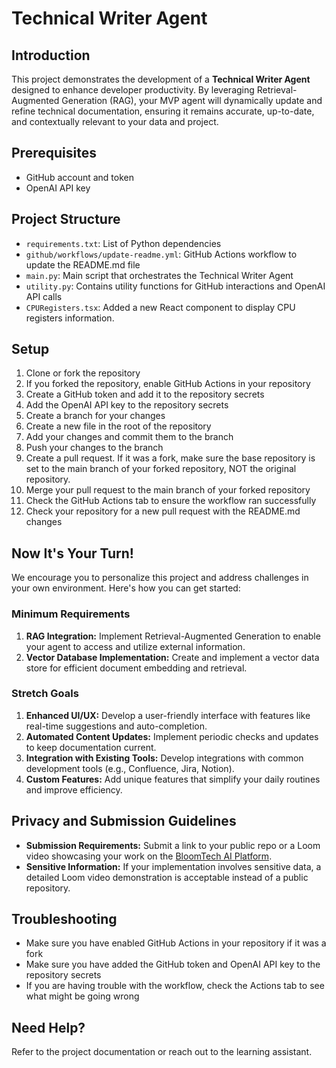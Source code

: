 # Technical Writer Agent

## Introduction
This project demonstrates the development of a **Technical Writer Agent** designed to enhance developer productivity. By leveraging Retrieval-Augmented Generation (RAG), your MVP agent will dynamically update and refine technical documentation, ensuring it remains accurate, up-to-date, and contextually relevant to your data and project.

## Prerequisites
- GitHub account and token
- OpenAI API key

## Project Structure
- `requirements.txt`: List of Python dependencies
- `github/workflows/update-readme.yml`: GitHub Actions workflow to update the README.md file
- `main.py`: Main script that orchestrates the Technical Writer Agent
- `utility.py`: Contains utility functions for GitHub interactions and OpenAI API calls
- `CPURegisters.tsx`: Added a new React component to display CPU registers information.

## Setup

1. Clone or fork the repository
2. If you forked the repository, enable GitHub Actions in your repository
3. Create a GitHub token and add it to the repository secrets
4. Add the OpenAI API key to the repository secrets
5. Create a branch for your changes
6. Create a new file in the root of the repository
7. Add your changes and commit them to the branch
8. Push your changes to the branch
9. Create a pull request. If it was a fork, make sure the base repository is set to the main branch of your forked repository, NOT the original repository.
10. Merge your pull request to the main branch of your forked repository
11. Check the GitHub Actions tab to ensure the workflow ran successfully
12. Check your repository for a new pull request with the README.md changes

## Now It's Your Turn!
We encourage you to personalize this project and address challenges in your own environment. Here's how you can get started:

### Minimum Requirements
1. **RAG Integration:** Implement Retrieval-Augmented Generation to enable your agent to access and utilize external information.
2. **Vector Database Implementation:** Create and implement a vector data store for efficient document embedding and retrieval.

### Stretch Goals
1. **Enhanced UI/UX:** Develop a user-friendly interface with features like real-time suggestions and auto-completion.
2. **Automated Content Updates:** Implement periodic checks and updates to keep documentation current.
3. **Integration with Existing Tools:** Develop integrations with common development tools (e.g., Confluence, Jira, Notion).
4. **Custom Features:** Add unique features that simplify your daily routines and improve efficiency.

## Privacy and Submission Guidelines
- **Submission Requirements:** Submit a link to your public repo or a Loom video showcasing your work on the [BloomTech AI Platform](https://app.bloomtech.com).
- **Sensitive Information:** If your implementation involves sensitive data, a detailed Loom video demonstration is acceptable instead of a public repository.

## Troubleshooting
- Make sure you have enabled GitHub Actions in your repository if it was a fork
- Make sure you have added the GitHub token and OpenAI API key to the repository secrets
- If you are having trouble with the workflow, check the Actions tab to see what might be going wrong

## Need Help?
Refer to the project documentation or reach out to the learning assistant.